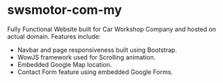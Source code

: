 # swsmotor-com-my
Fully Functional Website built for Car Workshop Company and hosted on actual domain. Features include:
* Navbar and page responsiveness built using Bootstrap.
* WowJS framework used for Scrolling animation.
* Embedded Google Map location.
* Contact Form feature using embedded Google Forms.
